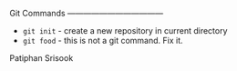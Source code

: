 Git Commands
————————————
* `git init` - create a new repository in current directory
* `git food` - this is not a git command. Fix it.

Patiphan Srisook